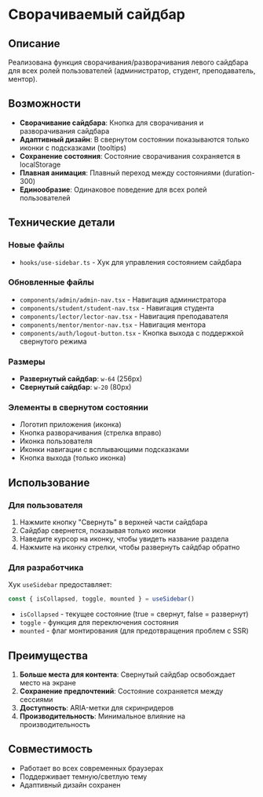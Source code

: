 # Сворачиваемый сайдбар

## Описание

Реализована функция сворачивания/разворачивания левого сайдбара для всех ролей пользователей (администратор, студент, преподаватель, ментор).

## Возможности

- **Сворачивание сайдбара**: Кнопка для сворачивания и разворачивания сайдбара
- **Адаптивный дизайн**: В свернутом состоянии показываются только иконки с подсказками (tooltips)
- **Сохранение состояния**: Состояние сворачивания сохраняется в localStorage
- **Плавная анимация**: Плавный переход между состояниями (duration-300)
- **Единообразие**: Одинаковое поведение для всех ролей пользователей

## Технические детали

### Новые файлы

- `hooks/use-sidebar.ts` - Хук для управления состоянием сайдбара

### Обновленные файлы

- `components/admin/admin-nav.tsx` - Навигация администратора
- `components/student/student-nav.tsx` - Навигация студента
- `components/lector/lector-nav.tsx` - Навигация преподавателя
- `components/mentor/mentor-nav.tsx` - Навигация ментора
- `components/auth/logout-button.tsx` - Кнопка выхода с поддержкой свернутого режима

### Размеры

- **Развернутый сайдбар**: `w-64` (256px)
- **Свернутый сайдбар**: `w-20` (80px)

### Элементы в свернутом состоянии

- Логотип приложения (иконка)
- Кнопка разворачивания (стрелка вправо)
- Иконка пользователя
- Иконки навигации с всплывающими подсказками
- Кнопка выхода (только иконка)

## Использование

### Для пользователя

1. Нажмите кнопку "Свернуть" в верхней части сайдбара
2. Сайдбар свернется, показывая только иконки
3. Наведите курсор на иконку, чтобы увидеть название раздела
4. Нажмите на иконку стрелки, чтобы развернуть сайдбар обратно

### Для разработчика

Хук `useSidebar` предоставляет:

```typescript
const { isCollapsed, toggle, mounted } = useSidebar()
```

- `isCollapsed` - текущее состояние (true = свернут, false = развернут)
- `toggle` - функция для переключения состояния
- `mounted` - флаг монтирования (для предотвращения проблем с SSR)

## Преимущества

1. **Больше места для контента**: Свернутый сайдбар освобождает место на экране
2. **Сохранение предпочтений**: Состояние сохраняется между сессиями
3. **Доступность**: ARIA-метки для скринридеров
4. **Производительность**: Минимальное влияние на производительность

## Совместимость

- Работает во всех современных браузерах
- Поддерживает темную/светлую тему
- Адаптивный дизайн сохранен

